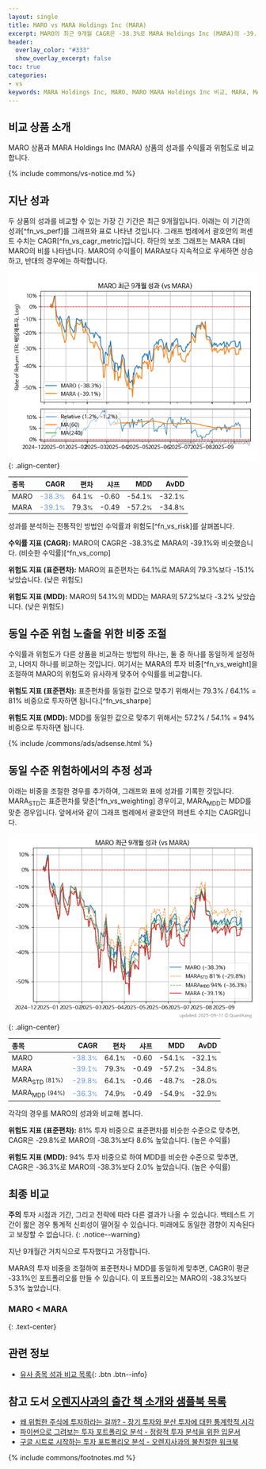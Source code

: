 ```yaml
---
layout: single
title: MARO vs MARA Holdings Inc (MARA)
excerpt: MARO의 최근 9개월 CAGR은 -38.3%로 MARA Holdings Inc (MARA)의 -39.1%와 비슷했습니다.
header:
  overlay_color: "#333"
  show_overlay_excerpt: false
toc: true
categories:
- vs
keywords: MARA Holdings Inc, MARO, MARO MARA Holdings Inc 비교, MARA, MARO MARO 비교
---
```


## 비교 상품 소개


MARO 상품과 MARA Holdings Inc (MARA) 상품의 성과를 수익률과 위험도로 비교합니다.





{% include commons/vs-notice.md %}

## 지난 성과

두 상품의 성과를 비교할 수 있는 가장 긴 기간은 최근 9개월입니다. 아래는 이 기간의 성과[^fn_vs_perf]를 그래프와 표로 나타낸 것입니다.
그래프 범례에서 괄호안의 퍼센트 수치는 CAGR[^fn_vs_cagr_metric]입니다.
하단의 보조 그래프는 MARA 대비 MARO의 비를 나타냅니다.
MARO의 수익률이 MARA보다 지속적으로 우세하면 상승하고, 반대의 경우에는 하락합니다.

![MARO](/vs/images/maro-vs-mara_dual.png){: .align-center}

| **종목** | **CAGR** | **편차** | **샤프** | **MDD** | **AvDD** |
| :------------ | ------: | -----------: | -------: | ------: | -------: |
| MARO | <span style="color: cornflowerblue">-38.3<small>%</small></span> | 64.1<small>%</small> | -0.60 | -54.1<small>%</small> | -32.1<small>%</small> |
| MARA | <span style="color: cornflowerblue">-39.1<small>%</small></span> | 79.3<small>%</small> | -0.49 | -57.2<small>%</small> | -34.8<small>%</small> |

<!-- more -->


성과를 분석하는 전통적인 방법인 수익률과 위험도[^fn_vs_risk]를 살펴봅니다.

**수익률 지표 (CAGR):** MARO의 CAGR은 -38.3%로 MARA의 -39.1%와 비슷했습니다. (비슷한 수익률)[^fn_vs_comp]

**위험도 지표 (표준편차):** MARO의 표준편차는 64.1%로 MARA의 79.3%보다 -15.1% 낮았습니다. (낮은 위험도)

**위험도 지표 (MDD):** MARO의 54.1%의 MDD는 MARA의 57.2%보다 -3.2% 낮았습니다. (낮은 위험도)



## 동일 수준 위험 노출을 위한 비중 조절

수익률과 위험도가 다른 상품을 비교하는 방법의 하나는, 둘 중 하나를 동일하게 설정하고, 나머지 하나를 비교하는 것입니다.
여기서는 MARA의 투자 비중[^fn_vs_weight]을 조절하여 MARO의 위험도와 유사하게 맞추어 수익률를 비교합니다.

**위험도 지표 (표준편차):** 표준편차를 동일한 값으로 맞추기 위해서는 79.3% / 64.1% = 81% 비중으로 투자하면 됩니다.[^fn_vs_sharpe]

**위험도 지표 (MDD):** MDD를 동일한 값으로 맞추기 위해서는 57.2% / 54.1% = 94% 비중으로 투자하면 됩니다.


{% include /commons/ads/adsense.html %}



## 동일 수준 위험하에서의 추정 성과

아래는 비중을 조절한 경우를 추가하여, 그래프와 표에 성과를 기록한 것입니다.
MARA<sub>STD</sub>는 표준편차를 맞춘[^fn_vs_weighting] 경우이고, MARA<sub>MDD</sub>는 MDD를 맞춘 경우입니다.
앞에서와 같이 그래프 범례에서 괄호안의 퍼센트 수치는 CAGR입니다.


![MARO](/vs/images/maro-vs-mara.png){: .align-center}



| **종목** | **CAGR** | **편차** | **샤프** | **MDD** | **AvDD** |
| :------------ | ------: | -----------: | -------: | ------: | -------: |
| MARO | <span style="color: cornflowerblue">-38.3<small>%</small></span> | 64.1<small>%</small> | -0.60 | -54.1<small>%</small> | -32.1<small>%</small> |
| MARA | <span style="color: cornflowerblue">-39.1<small>%</small></span> | 79.3<small>%</small> | -0.49 | -57.2<small>%</small> | -34.8<small>%</small> |
| MARA<sub>STD</sub> <small>(81%)</small> | <span style="color: cornflowerblue">-29.8<small>%</small></span> | 64.1<small>%</small> | -0.46 | -48.7<small>%</small> | -28.0<small>%</small> |
| MARA<sub>MDD</sub> <small>(94%)</small> | <span style="color: cornflowerblue">-36.3<small>%</small></span> | 74.9<small>%</small> | -0.49 | -54.9<small>%</small> | -32.9<small>%</small> |



각각의 경우를 MARO의 성과와 비교해 봅니다.

**위험도 지표 (표준편차):** 81% 투자 비중으로 표준편차를 비슷한 수준으로 맞추면, CAGR은 -29.8%로 MARO의 -38.3%보다 8.6% 높았습니다. (높은 수익률)

**위험도 지표 (MDD):** 94% 투자 비중으로 하여 MDD를 비슷한 수준으로 맞추면, CAGR은 -36.3%로 MARO의 -38.3%보다 2.0% 높았습니다. (높은 수익률)




## 최종 비교

**주의** 투자 시점과 기간, 그리고 전략에 따라 다른 결과가 나올 수 있습니다. 백테스트 기간이 짧은 경우 통계적 신뢰성이 떨어질 수 있습니다. 미래에도 동일한 경향이 지속된다고 보장할 수 없습니다.
{: .notice--warning}

지난 9개월간 거치식으로 투자했다고 가정합니다.

MARA의 투자 비중을 조절하여 표준편차나 MDD를 동일하게 맞추면, CAGR이 평균 -33.1%인 포트폴리오를 만들 수 있습니다.
이 포트폴리오는 MARO의 -38.3%보다 5.3% 높았습니다.

### MARO &lt; MARA
{: .text-center}


## 관련 정보

- [유사 종목 성과 비교 목록](/vs/){: .btn .btn--info}


## 참고 도서 [오렌지사과의 출간 책 소개와 샘플북 목록](https://kongdori.tistory.com/691)

- [왜 위험한 주식에 투자하라는 걸까? - 장기 투자와 분산 투자에 대한 통계학적 시각](https://kongdori.tistory.com/421)
- [파이썬으로 그려보는 투자 포트폴리오 분석  - 정량적 투자 분석을 위한 입문서](https://kongdori.tistory.com/643)
- [구글 시트로 시작하는 투자 포트폴리오 분석 - 오렌지사과의 불친절한 워크북](https://kongdori.tistory.com/449)

{% include commons/footnotes.md %}